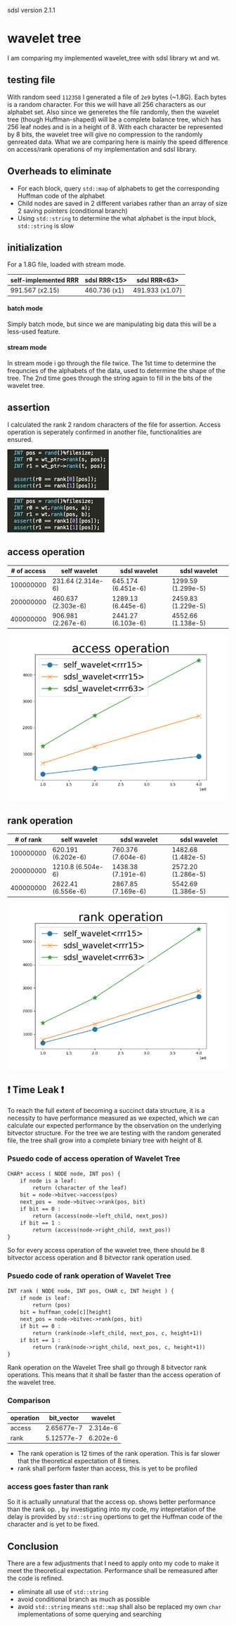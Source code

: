 sdsl version 2.1.1

# wavelet tree

I am comparing my implemented wavelet_tree<rrr15> with sdsl library wt<rrr15> and wt<rrr63>.

## testing file

With random seed `112358` I generated a file of `2e9` bytes (\~1.8G). Each bytes is a random character. For this we will have all 256 characters as our alphabet set. Also since we generetes the file randomly, then the wavelet tree (though Huffman-shaped) will be a complete balance tree, which has 256 leaf nodes and is in a height of 8. With each character be represented by 8 bits, the wavelet tree will give no compression to the randomly genreated data. What we are comparing here is mainly the speed difference on access/rank operations of my implementation and sdsl library.

## Overheads to eliminate

- For each block, query `std::map` of alphabets to get the corresponding Huffman code of the alphabet
- Child nodes are saved in 2 different variabes rather than an array of size 2 saving pointers (conditional branch)
- Using `std::string` to determine the what alphabet is the input block, `std::string` is slow

## initialization

For a 1.8G file, loaded with stream mode.

| self-implemented RRR        | sdsl RRR<15>     | sdsl RRR<63>        |
|-----------------------------|------------------|---------------------|
| 991.567 (x2.15)             | 460.736 (x1)     | 491.933 (x1.07)     |

#### batch mode

Simply batch mode, but since we are manipulating big data this will be a less-used feature.

#### stream mode

In stream mode i go through the file twice. The 1st time to determine the frequncies of the alphabets of the data, used to determine the shape of the tree. The 2nd time goes through the string again to fill in the bits of the wavelet tree.

## assertion

I calculated the rank 2 random characters of the file for assertion. Access operation is seperately confirmed in another file, functionalities are ensured.

![](self_assert_rank.png)

![](sdsl_assert_rank.png)

## access operation

| # of access | self wavelet<rrr15>          | sdsl wavelet<rrr15>             | sdsl wavelet<rrr63>             |
|-------------|------------------------------|---------------------------------|---------------------------------|
| 100000000   | 231.64  (2.314e-6)           | 645.174 (6.451e-6)              | 1299.59 (1.299e-5)              |
| 200000000   | 460.637 (2.303e-6)           | 1289.13 (6.445e-6)              | 2459.83 (1.229e-5)              |
| 400000000   | 906.981 (2.267e-6)           | 2441.27 (6.103e-6)              | 4552.66 (1.138e-5)              |

![](access_op.png)

## rank operation

| # of rank   | self wavelet<rrr15>             | sdsl wavelet<rrr15>          | sdsl wavelet<rrr63>          |
|-------------|---------------------------------|------------------------------|------------------------------|
| 100000000   | 620.191 (6.202e-6)              | 760.376 (7.604e-6)           | 1482.68 (1.482e-5)           |
| 200000000   | 1210.8  (6.504e-6)              | 1438.38 (7.191e-6)           | 2572.20 (1.286e-5)           |
| 400000000   | 2622.41 (6.556e-6)              | 2867.85 (7.169e-6)           | 5542.69 (1.386e-5)           |

![](rank_op.png)

## ❗️ Time Leak ❗️

To reach the full extent of becoming a succinct data structure, it is a necessity to have performance measured as we expected, which we can calculate our expected performance by the observation on the underlying bitvector structure. For the tree we are testing with the random generated file, the tree shall grow into a complete biniary tree with height of 8. 

### Psuedo code of access operation of Wavelet Tree

```
CHAR* access ( NODE node, INT pos) {
	if node is a leaf:
		return (character of the leaf)
	bit = node->bitvec->access(pos)
	next_pos =  node->bitvec->rank(pos, bit)
	if bit == 0 :
		return (access(node->left_child, next_pos))
	if bit == 1 :
		return (access(node->right_child, next_pos))
}
```

So for every access operation of the wavelet tree, there should be 8 bitvector access operation and 8 bitvector rank operation used.

### Psuedo code of rank operation of Wavelet Tree

```
INT rank ( NODE node, INT pos, CHAR c, INT height ) {
	if node is leaf:
		return (pos)
	bit = huffman_code[c][height]
	next_pos = node->bitvec->rank(pos, bit)
	if bit == 0 :
		return (rank(node->left_child, next_pos, c, height+1))
	if bit == 1 :
		return (rank(node->right_child, next_pos, c, height+1))
}	
```

Rank operation on the Wavelet Tree shall go through 8 bitvector rank operations. This means that it shall be faster than the access operation of the wavelet tree. 

### Comparison

| operation | bit_vector<rrr15> | wavelet<rrr15>    |
|-----------|-------------------|-------------------| 
| access    | 2.65677e-7        | 2.314e-6          |
| rank      | 5.12577e-7        | 6.202e-6          |

- The rank operation is 12 times of the rank operation. This is far slower that the theoretical expectation of 8 times.
- rank shall perform faster than access, this is yet to be profiled

### access goes faster than rank

So it is actually unnatural that the access op. shows better performance than the rank op. , by investigating into my code, my intepretation of the delay is provided by `std::string` opertions to get the Huffman code of the character and is yet to be fixed.

## Conclusion

There are a few adjustments that I need to apply onto my code to make it meet the theoretical expectation. Performance shall be remeasured after the code is refined.

- eliminate all use of `std::string`
- avoid conditional branch as much as possible
- avoid `std::string` means `std::map` shall also be replaced my own `char` implementations of some querying and searching